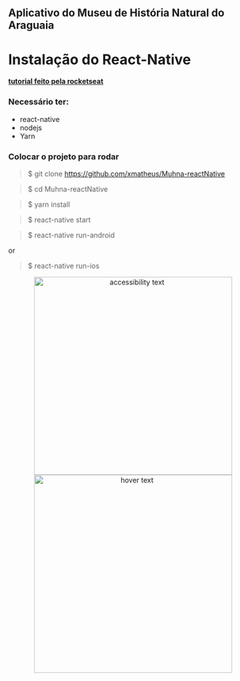

## Aplicativo do Museu de História Natural do Araguaia


# Instalação do React-Native

 [**tutorial feito pela rocketseat**](https://docs.rocketseat.dev/ambiente-react-native/introducao)

### Necessário ter:
 - react-native
 - nodejs
 - Yarn
### Colocar o projeto para rodar

> $ git clone https://github.com/xmatheus/Muhna-reactNative

> $ cd Muhna-reactNative

> $ yarn install

> $ react-native start

> $ react-native run-android

or

> $ react-native run-ios




<p align="center">
  <img src="https://user-images.githubusercontent.com/34286800/62339602-8fb5b100-b4aa-11e9-98e0-1564526219a7.png" width="400" alt="accessibility text">
  <img src="https://user-images.githubusercontent.com/34286800/62339601-8f1d1a80-b4aa-11e9-8c26-1de9c8956eaa.png" width="400" title="hover text">
</p>

